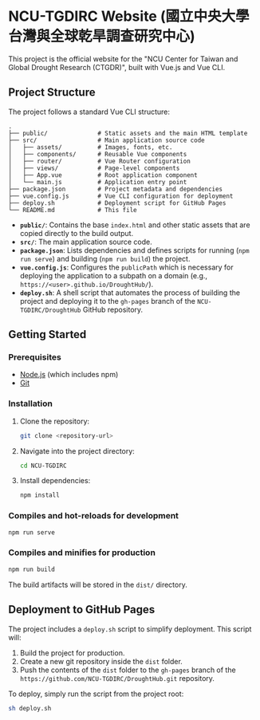 # NCU-TGDIRC Website (國立中央大學台灣與全球乾旱調查研究中心)

This project is the official website for the "NCU Center for Taiwan and Global Drought Research (CTGDR)", built with Vue.js and Vue CLI.

## Project Structure

The project follows a standard Vue CLI structure:

```
.
├── public/              # Static assets and the main HTML template
├── src/                 # Main application source code
│   ├── assets/          # Images, fonts, etc.
│   ├── components/      # Reusable Vue components
│   ├── router/          # Vue Router configuration
│   ├── views/           # Page-level components
│   ├── App.vue          # Root application component
│   └── main.js          # Application entry point
├── package.json         # Project metadata and dependencies
├── vue.config.js        # Vue CLI configuration for deployment
├── deploy.sh            # Deployment script for GitHub Pages
└── README.md            # This file
```

-   **`public/`**: Contains the base `index.html` and other static assets that are copied directly to the build output.
-   **`src/`**: The main application source code.
-   **`package.json`**: Lists dependencies and defines scripts for running (`npm run serve`) and building (`npm run build`) the project.
-   **`vue.config.js`**: Configures the `publicPath` which is necessary for deploying the application to a subpath on a domain (e.g., `https://<user>.github.io/DroughtHub/`).
-   **`deploy.sh`**: A shell script that automates the process of building the project and deploying it to the `gh-pages` branch of the `NCU-TGDIRC/DroughtHub` GitHub repository.

## Getting Started

### Prerequisites

-   [Node.js](https://nodejs.org/) (which includes npm)
-   [Git](https://git-scm.com/)

### Installation

1.  Clone the repository:
    ```sh
    git clone <repository-url>
    ```
2.  Navigate into the project directory:
    ```sh
    cd NCU-TGDIRC
    ```
3.  Install dependencies:
    ```sh
    npm install
    ```

### Compiles and hot-reloads for development

```sh
npm run serve
```

### Compiles and minifies for production

```sh
npm run build
```
The build artifacts will be stored in the `dist/` directory.

## Deployment to GitHub Pages

The project includes a `deploy.sh` script to simplify deployment. This script will:
1.  Build the project for production.
2.  Create a new git repository inside the `dist` folder.
3.  Push the contents of the `dist` folder to the `gh-pages` branch of the `https://github.com/NCU-TGDIRC/DroughtHub.git` repository.

To deploy, simply run the script from the project root:

```sh
sh deploy.sh
```
